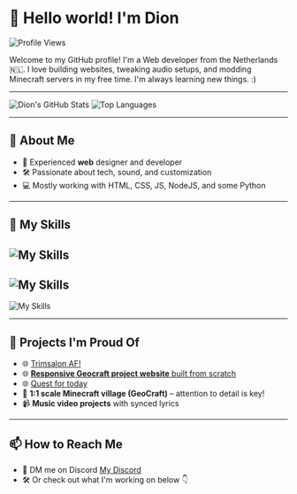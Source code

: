 # 👋 Hello world! I'm Dion
![Profile Views](https://komarev.com/ghpvc/?username=Dion2011q&style=for-the-badge)

Welcome to my GitHub profile! I'm a Web developer from the Netherlands 🇳🇱. I love building websites, tweaking audio setups, and modding Minecraft servers in my free time. I'm always learning new things. :)

---

![Dion's GitHub Stats](https://github-readme-stats.vercel.app/api?username=Dion2011q&show_icons=true&theme=github_dark)
![Top Languages](https://github-readme-stats.vercel.app/api/top-langs/?username=Dion2011q&layout=compact&theme=github_dark)

---

## 🚀 About Me

- 🎨 Experienced **web** designer and developer
- 🛠️ Passionate about tech, sound, and customization  
- 💻 Mostly working with HTML, CSS, JS, NodeJS, and some Python

---

## 🧰 My Skills

![My Skills](https://skillicons.dev/icons?i=html,css,js,nodejs,php,cpp,wordpress,python)
-
![My Skills](https://skillicons.dev/icons?i=windows,linux,apple)
-
![My Skills](https://skillicons.dev/icons?i=vscode,discord,bots,git,github,powershell)

---

## 📂 Projects I'm Proud Of

- 🌐 [Trimsalon AF!](https://trimsalonaf.nl/)
- 🌐 [**Responsive Geocraft project website** built from scratch](https://projectdalen.pages.dev)
- 🌐 [Quest for today](https://quest-for-today.web.app/)
- 🧱 **1:1 scale Minecraft village (GeoCraft)** – attention to detail is key!  
- 📹 **Music video projects** with synced lyrics  

---

## 📫 How to Reach Me

- 📨 DM me on Discord [My Discord](https://discord.com/users/1092769673289945088)
- 🛠️ Or check out what I'm working on below 👇  

